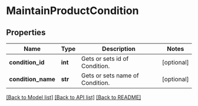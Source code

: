 # MaintainProductCondition

## Properties
Name | Type | Description | Notes
------------ | ------------- | ------------- | -------------
**condition_id** | **int** | Gets or sets id of Condition. | [optional] 
**condition_name** | **str** | Gets or sets name of Condition. | [optional] 

[[Back to Model list]](../README.md#documentation-for-models) [[Back to API list]](../README.md#documentation-for-api-endpoints) [[Back to README]](../README.md)


